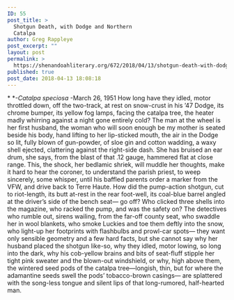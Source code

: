 ```yaml
---
ID: 55
post_title: >
  Shotgun Death, with Dodge and Northern
  Catalpa
author: Greg Rappleye
post_excerpt: ""
layout: post
permalink: >
  https://shenandoahliterary.org/672/2018/04/13/shotgun-death-with-dodge-and-northern-catalpa/
published: true
post_date: 2018-04-13 18:08:18
---
```

* **-Catalpa speciosa* -March 26, 1951 How long have they idled, motor throttled down, off the two-track, at rest on snow-crust in his ’47 Dodge, its chrome bumper, its yellow fog lamps, facing the catalpa tree, the heater madly whirring against a night gone entirely cold? The man at the wheel is her first husband, the woman who will soon enough be my mother is seated beside his body, hand lifting to her lip-sticked mouth, the air in the Dodge so lit, fully blown of gun-powder, of sloe gin and cotton wadding, a waxy shell ejected, clattering against the right-side dash. She has bruised an ear drum, she says, from the blast of that .12 gauge, hammered flat at close range. This, the shock, her bedlamic shriek, will muddle her thoughts, make it hard to hear the coroner, to understand the parish priest, to weep sincerely, some whisper, until his baffled parents order a marker from the VFW, and drive back to Terre Haute. How did the pump-action shotgun, cut to riot-length, its butt at-rest in the rear foot-well, its coal-blue barrel angled at the driver’s side of the bench seat— go off? Who clicked three shells into the magazine, who racked the pump, and was the safety on? The detectives who rumble out, sirens wailing, from the far-off county seat, who swaddle her in wool blankets, who smoke Luckies and toe them deftly into the snow, who light-up her footprints with flashbulbs and prowl-car spots— they want only sensible geometry and a few hard facts, but she cannot say why her husband placed the shotgun like-so, why they idled, motor lowing, so long into the dark, why his cob-yellow brains and bits of seat-fluff stipple her tight pink sweater and the blown-out windshield, or why, high above them, the wintered seed pods of the catalpa tree—longish, thin, but for where the adamantine seeds swell the pods’ tobacco-brown casings— are splattered with the song-less tongue and silent lips of that long-rumored, half-hearted man.